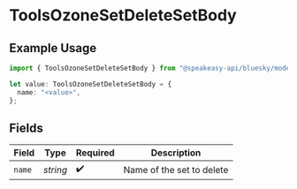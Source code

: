 # ToolsOzoneSetDeleteSetBody

## Example Usage

```typescript
import { ToolsOzoneSetDeleteSetBody } from "@speakeasy-api/bluesky/models/operations";

let value: ToolsOzoneSetDeleteSetBody = {
  name: "<value>",
};
```

## Fields

| Field                     | Type                      | Required                  | Description               |
| ------------------------- | ------------------------- | ------------------------- | ------------------------- |
| `name`                    | *string*                  | :heavy_check_mark:        | Name of the set to delete |